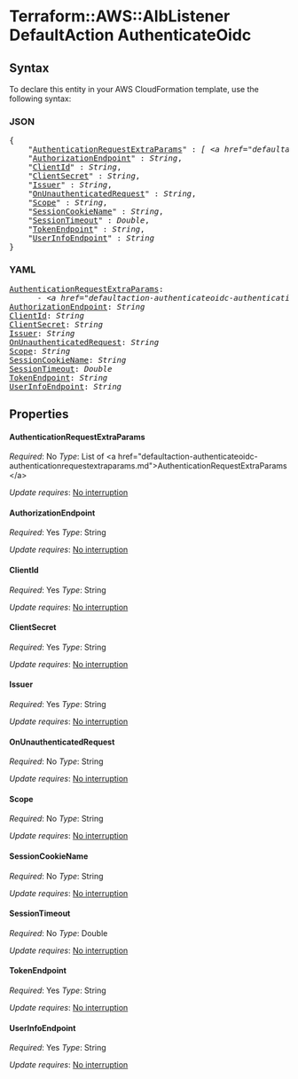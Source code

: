 # Terraform::AWS::AlbListener DefaultAction AuthenticateOidc

## Syntax

To declare this entity in your AWS CloudFormation template, use the following syntax:

### JSON

<pre>
{
    "<a href="#authenticationrequestextraparams" title="AuthenticationRequestExtraParams">AuthenticationRequestExtraParams</a>" : <i>[ &lt;a href=&#34;defaultaction-authenticateoidc-authenticationrequestextraparams.md&#34;&gt;AuthenticationRequestExtraParams&lt;/a&gt;, ... ]</i>,
    "<a href="#authorizationendpoint" title="AuthorizationEndpoint">AuthorizationEndpoint</a>" : <i>String</i>,
    "<a href="#clientid" title="ClientId">ClientId</a>" : <i>String</i>,
    "<a href="#clientsecret" title="ClientSecret">ClientSecret</a>" : <i>String</i>,
    "<a href="#issuer" title="Issuer">Issuer</a>" : <i>String</i>,
    "<a href="#onunauthenticatedrequest" title="OnUnauthenticatedRequest">OnUnauthenticatedRequest</a>" : <i>String</i>,
    "<a href="#scope" title="Scope">Scope</a>" : <i>String</i>,
    "<a href="#sessioncookiename" title="SessionCookieName">SessionCookieName</a>" : <i>String</i>,
    "<a href="#sessiontimeout" title="SessionTimeout">SessionTimeout</a>" : <i>Double</i>,
    "<a href="#tokenendpoint" title="TokenEndpoint">TokenEndpoint</a>" : <i>String</i>,
    "<a href="#userinfoendpoint" title="UserInfoEndpoint">UserInfoEndpoint</a>" : <i>String</i>
}
</pre>

### YAML

<pre>
<a href="#authenticationrequestextraparams" title="AuthenticationRequestExtraParams">AuthenticationRequestExtraParams</a>: <i>
      - &lt;a href=&#34;defaultaction-authenticateoidc-authenticationrequestextraparams.md&#34;&gt;AuthenticationRequestExtraParams&lt;/a&gt;</i>
<a href="#authorizationendpoint" title="AuthorizationEndpoint">AuthorizationEndpoint</a>: <i>String</i>
<a href="#clientid" title="ClientId">ClientId</a>: <i>String</i>
<a href="#clientsecret" title="ClientSecret">ClientSecret</a>: <i>String</i>
<a href="#issuer" title="Issuer">Issuer</a>: <i>String</i>
<a href="#onunauthenticatedrequest" title="OnUnauthenticatedRequest">OnUnauthenticatedRequest</a>: <i>String</i>
<a href="#scope" title="Scope">Scope</a>: <i>String</i>
<a href="#sessioncookiename" title="SessionCookieName">SessionCookieName</a>: <i>String</i>
<a href="#sessiontimeout" title="SessionTimeout">SessionTimeout</a>: <i>Double</i>
<a href="#tokenendpoint" title="TokenEndpoint">TokenEndpoint</a>: <i>String</i>
<a href="#userinfoendpoint" title="UserInfoEndpoint">UserInfoEndpoint</a>: <i>String</i>
</pre>

## Properties

#### AuthenticationRequestExtraParams

_Required_: No
_Type_: List of &lt;a href=&#34;defaultaction-authenticateoidc-authenticationrequestextraparams.md&#34;&gt;AuthenticationRequestExtraParams&lt;/a&gt;

_Update requires_: [No interruption](https://docs.aws.amazon.com/AWSCloudFormation/latest/UserGuide/using-cfn-updating-stacks-update-behaviors.html#update-no-interrupt)

#### AuthorizationEndpoint

_Required_: Yes
_Type_: String

_Update requires_: [No interruption](https://docs.aws.amazon.com/AWSCloudFormation/latest/UserGuide/using-cfn-updating-stacks-update-behaviors.html#update-no-interrupt)

#### ClientId

_Required_: Yes
_Type_: String

_Update requires_: [No interruption](https://docs.aws.amazon.com/AWSCloudFormation/latest/UserGuide/using-cfn-updating-stacks-update-behaviors.html#update-no-interrupt)

#### ClientSecret

_Required_: Yes
_Type_: String

_Update requires_: [No interruption](https://docs.aws.amazon.com/AWSCloudFormation/latest/UserGuide/using-cfn-updating-stacks-update-behaviors.html#update-no-interrupt)

#### Issuer

_Required_: Yes
_Type_: String

_Update requires_: [No interruption](https://docs.aws.amazon.com/AWSCloudFormation/latest/UserGuide/using-cfn-updating-stacks-update-behaviors.html#update-no-interrupt)

#### OnUnauthenticatedRequest

_Required_: No
_Type_: String

_Update requires_: [No interruption](https://docs.aws.amazon.com/AWSCloudFormation/latest/UserGuide/using-cfn-updating-stacks-update-behaviors.html#update-no-interrupt)

#### Scope

_Required_: No
_Type_: String

_Update requires_: [No interruption](https://docs.aws.amazon.com/AWSCloudFormation/latest/UserGuide/using-cfn-updating-stacks-update-behaviors.html#update-no-interrupt)

#### SessionCookieName

_Required_: No
_Type_: String

_Update requires_: [No interruption](https://docs.aws.amazon.com/AWSCloudFormation/latest/UserGuide/using-cfn-updating-stacks-update-behaviors.html#update-no-interrupt)

#### SessionTimeout

_Required_: No
_Type_: Double

_Update requires_: [No interruption](https://docs.aws.amazon.com/AWSCloudFormation/latest/UserGuide/using-cfn-updating-stacks-update-behaviors.html#update-no-interrupt)

#### TokenEndpoint

_Required_: Yes
_Type_: String

_Update requires_: [No interruption](https://docs.aws.amazon.com/AWSCloudFormation/latest/UserGuide/using-cfn-updating-stacks-update-behaviors.html#update-no-interrupt)

#### UserInfoEndpoint

_Required_: Yes
_Type_: String

_Update requires_: [No interruption](https://docs.aws.amazon.com/AWSCloudFormation/latest/UserGuide/using-cfn-updating-stacks-update-behaviors.html#update-no-interrupt)

